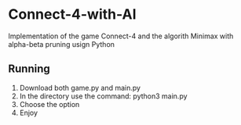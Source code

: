 # Connect-4-with-AI
Implementation of the game Connect-4 and the algorith Minimax with alpha-beta pruning usign Python
## Running
1. Download both game.py and main.py
2. In the directory use the command: python3 main.py
3. Choose the option
4. Enjoy
